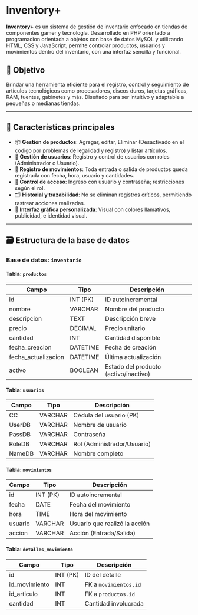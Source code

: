 # Inventory+

**Inventory+** es un sistema de gestión de inventario enfocado en tiendas de componentes gamer y tecnología. Desarrollado en PHP orientado a programacion orientada a objetos
con base de datos MySQL y utilizando HTML, CSS y JavaScript, permite controlar productos, usuarios y movimientos dentro del inventario, con una interfaz sencilla y funcional.

## 🎯 Objetivo

Brindar una herramienta eficiente para el registro, control y seguimiento de artículos tecnológicos como procesadores, discos duros, tarjetas gráficas, RAM, fuentes,
gabinetes y más. Diseñado para ser intuitivo y adaptable a pequeñas o medianas tiendas.

---

## 🧩 Características principales

- 📦 **Gestión de productos**: Agregar, editar, Eliminar (Desactivado en el codigo por problemas de legalidad y registro) y listar artículos.
- 👥 **Gestión de usuarios**: Registro y control de usuarios con roles (Administrador o Usuario).
- 🔄 **Registro de movimientos**: Toda entrada o salida de productos queda registrada con fecha, hora, usuario y cantidades.
- 🔐 **Control de acceso**: Ingreso con usuario y contraseña; restricciones según el rol.
- 🗂️ **Historial y trazabilidad**: No se eliminan registros críticos, permitiendo rastrear acciones realizadas.
- 🎨 **Interfaz gráfica personalizada**: Visual con colores llamativos, publicidad, e identidad visual.

---

## 🗃️ Estructura de la base de datos

### Base de datos: `inventario`

#### Tabla: `productos`
| Campo              | Tipo         | Descripción                        |
|-------------------|--------------|------------------------------------|
| id                | INT (PK)     | ID autoincremental                 |
| nombre            | VARCHAR      | Nombre del producto                |
| descripcion       | TEXT         | Descripción breve                  |
| precio            | DECIMAL      | Precio unitario                    |
| cantidad          | INT          | Cantidad disponible                |
| fecha_creacion    | DATETIME     | Fecha de creación                  |
| fecha_actualizacion | DATETIME   | Última actualización               |
| activo            | BOOLEAN      | Estado del producto (activo/inactivo) |

#### Tabla: `usuarios`
| Campo     | Tipo     | Descripción              |
|-----------|----------|--------------------------|
| CC        | VARCHAR  | Cédula del usuario (PK)  |
| UserDB    | VARCHAR  | Nombre de usuario        |
| PassDB    | VARCHAR  | Contraseña               |
| RoleDB    | VARCHAR  | Rol (Administrador/Usuario) |
| NameDB    | VARCHAR  | Nombre completo          |

#### Tabla: `movimientos`
| Campo    | Tipo     | Descripción                 |
|----------|----------|-----------------------------|
| id       | INT (PK) | ID autoincremental          |
| fecha    | DATE     | Fecha del movimiento        |
| hora     | TIME     | Hora del movimiento         |
| usuario  | VARCHAR  | Usuario que realizó la acción |
| accion   | VARCHAR  | Acción (Entrada/Salida)     |

#### Tabla: `detalles_movimiento`
| Campo        | Tipo     | Descripción                               |
|--------------|----------|-------------------------------------------|
| id           | INT (PK) | ID del detalle                            |
| id_movimiento| INT      | FK a `movimientos.id`                     |
| id_articulo  | INT      | FK a `productos.id`                       |
| cantidad     | INT      | Cantidad involucrada                      |